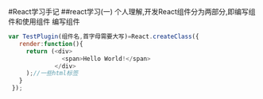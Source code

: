 #React学习手记
##react学习(一)
 个人理解,开发React组件分为两部分,即编写组件和使用组件
 编写组件
 
 ```javascript
 var TestPlugin(组件名,首字母需要大写)=React.createClass({
    render:function(){
      return (<div>
                <span>Hello World!</span>
              </div>
      );//一些html标签
    }
  });
 ```
